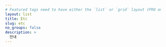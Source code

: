 ```yaml
---
# Featured tags need to have either the `list` or `grid` layout (PRO only).
layout: list
title: Etc
slug: etc
no_groups: false
description: >
  안내
---
```

